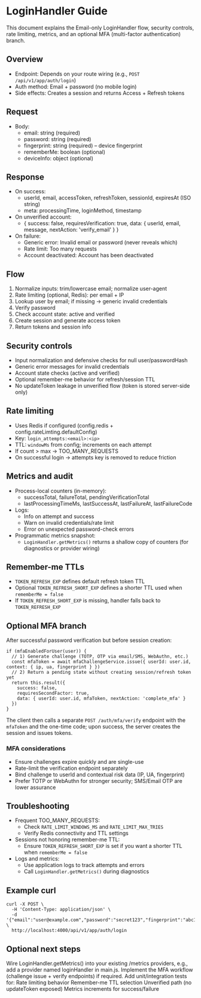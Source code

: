 # LoginHandler Guide

This document explains the Email-only LoginHandler flow, security controls, rate limiting, metrics, and an optional MFA (multi-factor authentication) branch.

## Overview
- Endpoint: Depends on your route wiring (e.g., `POST /api/v1/app/auth/login`)
- Auth method: Email + password (no mobile login)
- Side effects: Creates a session and returns Access + Refresh tokens

## Request
- Body:
  - email: string (required)
  - password: string (required)
  - fingerprint: string (required) – device fingerprint
  - rememberMe: boolean (optional)
  - deviceInfo: object (optional)

## Response
- On success:
  - userId, email, accessToken, refreshToken, sessionId, expiresAt (ISO string)
  - meta: processingTime, loginMethod, timestamp
- On unverified account:
  - { success: false, requiresVerification: true, data: { userId, email, message, nextAction: 'verify_email' } }
- On failure:
  - Generic error: Invalid email or password (never reveals which)
  - Rate limit: Too many requests
  - Account deactivated: Account has been deactivated

## Flow
1. Normalize inputs: trim/lowercase email; normalize user-agent
2. Rate limiting (optional, Redis): per email + IP
3. Lookup user by email; if missing → generic invalid credentials
4. Verify password
5. Check account state: active and verified
6. Create session and generate access token
7. Return tokens and session info

## Security controls
- Input normalization and defensive checks for null user/passwordHash
- Generic error messages for invalid credentials
- Account state checks (active and verified)
- Optional remember-me behavior for refresh/session TTL
- No updateToken leakage in unverified flow (token is stored server-side only)

## Rate limiting
- Uses Redis if configured (config.redis + config.rateLimting.defaultConfig)
- Key: `login_attempts:<email>:<ip>`
- TTL: `windowMs` from config; increments on each attempt
- If count > max → TOO_MANY_REQUESTS
- On successful login → attempts key is removed to reduce friction

## Metrics and audit
- Process-local counters (in-memory):
  - successTotal, failureTotal, pendingVerificationTotal
  - lastProcessingTimeMs, lastSuccessAt, lastFailureAt, lastFailureCode
- Logs:
  - Info on attempt and success
  - Warn on invalid credentials/rate limit
  - Error on unexpected password-check errors
- Programmatic metrics snapshot:
  - `LoginHandler.getMetrics()` returns a shallow copy of counters (for diagnostics or provider wiring)

## Remember-me TTLs
- `TOKEN_REFRESH_EXP` defines default refresh token TTL
- Optional `TOKEN_REFRESH_SHORT_EXP` defines a shorter TTL used when `rememberMe = false`
- If `TOKEN_REFRESH_SHORT_EXP` is missing, handler falls back to `TOKEN_REFRESH_EXP`

## Optional MFA branch
After successful password verification but before session creation:

```
if (mfaEnabledForUser(user)) {
  // 1) Generate challenge (TOTP, OTP via email/SMS, WebAuthn, etc.)
  const mfaToken = await mfaChallengeService.issue({ userId: user.id, context: { ip, ua, fingerprint } })
  // 2) Return a pending state without creating session/refresh token yet
  return this.result({
    success: false,
    requiresSecondFactor: true,
    data: { userId: user.id, mfaToken, nextAction: 'complete_mfa' }
  })
}
```

The client then calls a separate `POST /auth/mfa/verify` endpoint with the `mfaToken` and the one-time code; upon success, the server creates the session and issues tokens.

### MFA considerations
- Ensure challenges expire quickly and are single-use
- Rate-limit the verification endpoint separately
- Bind challenge to userId and contextual risk data (IP, UA, fingerprint)
- Prefer TOTP or WebAuthn for stronger security; SMS/Email OTP are lower assurance

## Troubleshooting
- Frequent TOO_MANY_REQUESTS:
  - Check `RATE_LIMIT_WINDOWS_MS` and `RATE_LIMIT_MAX_TRIES`
  - Verify Redis connectivity and TTL settings
- Sessions not honoring remember-me TTL:
  - Ensure `TOKEN_REFRESH_SHORT_EXP` is set if you want a shorter TTL when `rememberMe = false`
- Logs and metrics:
  - Use application logs to track attempts and errors
  - Call `LoginHandler.getMetrics()` during diagnostics

## Example curl
```
curl -X POST \
  -H 'Content-Type: application/json' \
  -d '{"email":"user@example.com","password":"secret123","fingerprint":"abc1234567890","rememberMe":false}' \
  http://localhost:4000/api/v1/app/auth/login
```



## Optional next steps
Wire LoginHandler.getMetrics() into your existing /metrics providers, e.g., add a provider named loginHandler in main.js.
Implement the MFA workflow (challenge issue + verify endpoints) if required.
Add unit/integration tests for:
Rate limiting behavior
Remember-me TTL selection
Unverified path (no updateToken exposed)
Metrics increments for success/failure